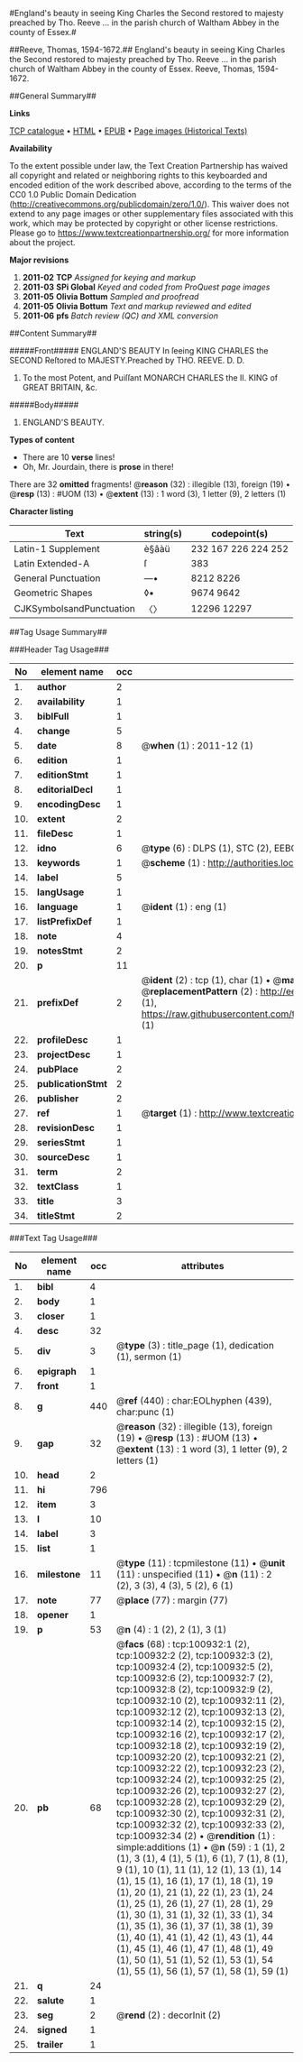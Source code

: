#England's beauty in seeing King Charles the Second restored to majesty preached by Tho. Reeve ... in the parish church of Waltham Abbey in the county of Essex.#

##Reeve, Thomas, 1594-1672.##
England's beauty in seeing King Charles the Second restored to majesty preached by Tho. Reeve ... in the parish church of Waltham Abbey in the county of Essex.
Reeve, Thomas, 1594-1672.

##General Summary##

**Links**

[TCP catalogue](http://www.ota.ox.ac.uk/tcp/)  • 
[HTML](http://tei.it.ox.ac.uk/tcp/Texts-HTML/free/A58/A58343.html)  • 
[EPUB](http://tei.it.ox.ac.uk/tcp/Texts-EPUB/free/A58/A58343.epub) • 
[Page images (Historical Texts)](https://historicaltexts.jisc.ac.uk/eebo-13646910e)

**Availability**

To the extent possible under law, the Text Creation Partnership has waived all copyright and related or neighboring rights to this keyboarded and encoded edition of the work described above, according to the terms of the CC0 1.0 Public Domain Dedication (http://creativecommons.org/publicdomain/zero/1.0/). This waiver does not extend to any page images or other supplementary files associated with this work, which may be protected by copyright or other license restrictions. Please go to https://www.textcreationpartnership.org/ for more information about the project.

**Major revisions**

1. __2011-02__ __TCP__ *Assigned for keying and markup*
1. __2011-03__ __SPi Global__ *Keyed and coded from ProQuest page images*
1. __2011-05__ __Olivia Bottum__ *Sampled and proofread*
1. __2011-05__ __Olivia Bottum__ *Text and markup reviewed and edited*
1. __2011-06__ __pfs__ *Batch review (QC) and XML conversion*

##Content Summary##

#####Front#####
ENGLAND'S BEAUTY In ſeeing KING CHARLES the SECOND Reſtored to MAJESTY.Preached by THO. REEVE. D. D.
1. To the most Potent, and Puiſſant MONARCH CHARLES the II. KING of GREAT BRITAIN, &c.

#####Body#####

1. ENGLAND'S BEAUTY.

**Types of content**

  * There are 10 **verse** lines!
  * Oh, Mr. Jourdain, there is **prose** in there!

There are 32 **omitted** fragments! 
 @__reason__ (32) : illegible (13), foreign (19)  •  @__resp__ (13) : #UOM (13)  •  @__extent__ (13) : 1 word (3), 1 letter (9), 2 letters (1)

**Character listing**


|Text|string(s)|codepoint(s)|
|---|---|---|
|Latin-1 Supplement|è§âàü|232 167 226 224 252|
|Latin Extended-A|ſ|383|
|General Punctuation|—•|8212 8226|
|Geometric Shapes|◊▪|9674 9642|
|CJKSymbolsandPunctuation|〈〉|12296 12297|

##Tag Usage Summary##

###Header Tag Usage###

|No|element name|occ|attributes|
|---|---|---|---|
|1.|__author__|2||
|2.|__availability__|1||
|3.|__biblFull__|1||
|4.|__change__|5||
|5.|__date__|8| @__when__ (1) : 2011-12 (1)|
|6.|__edition__|1||
|7.|__editionStmt__|1||
|8.|__editorialDecl__|1||
|9.|__encodingDesc__|1||
|10.|__extent__|2||
|11.|__fileDesc__|1||
|12.|__idno__|6| @__type__ (6) : DLPS (1), STC (2), EEBO-CITATION (1), OCLC (1), VID (1)|
|13.|__keywords__|1| @__scheme__ (1) : http://authorities.loc.gov/ (1)|
|14.|__label__|5||
|15.|__langUsage__|1||
|16.|__language__|1| @__ident__ (1) : eng (1)|
|17.|__listPrefixDef__|1||
|18.|__note__|4||
|19.|__notesStmt__|2||
|20.|__p__|11||
|21.|__prefixDef__|2| @__ident__ (2) : tcp (1), char (1)  •  @__matchPattern__ (2) : ([0-9\-]+):([0-9IVX]+) (1), (.+) (1)  •  @__replacementPattern__ (2) : http://eebo.chadwyck.com/downloadtiff?vid=$1&page=$2 (1), https://raw.githubusercontent.com/textcreationpartnership/Texts/master/tcpchars.xml#$1 (1)|
|22.|__profileDesc__|1||
|23.|__projectDesc__|1||
|24.|__pubPlace__|2||
|25.|__publicationStmt__|2||
|26.|__publisher__|2||
|27.|__ref__|1| @__target__ (1) : http://www.textcreationpartnership.org/docs/. (1)|
|28.|__revisionDesc__|1||
|29.|__seriesStmt__|1||
|30.|__sourceDesc__|1||
|31.|__term__|2||
|32.|__textClass__|1||
|33.|__title__|3||
|34.|__titleStmt__|2||


###Text Tag Usage###

|No|element name|occ|attributes|
|---|---|---|---|
|1.|__bibl__|4||
|2.|__body__|1||
|3.|__closer__|1||
|4.|__desc__|32||
|5.|__div__|3| @__type__ (3) : title_page (1), dedication (1), sermon (1)|
|6.|__epigraph__|1||
|7.|__front__|1||
|8.|__g__|440| @__ref__ (440) : char:EOLhyphen (439), char:punc (1)|
|9.|__gap__|32| @__reason__ (32) : illegible (13), foreign (19)  •  @__resp__ (13) : #UOM (13)  •  @__extent__ (13) : 1 word (3), 1 letter (9), 2 letters (1)|
|10.|__head__|2||
|11.|__hi__|796||
|12.|__item__|3||
|13.|__l__|10||
|14.|__label__|3||
|15.|__list__|1||
|16.|__milestone__|11| @__type__ (11) : tcpmilestone (11)  •  @__unit__ (11) : unspecified (11)  •  @__n__ (11) : 2 (2), 3 (3), 4 (3), 5 (2), 6 (1)|
|17.|__note__|77| @__place__ (77) : margin (77)|
|18.|__opener__|1||
|19.|__p__|53| @__n__ (4) : 1 (2), 2 (1), 3 (1)|
|20.|__pb__|68| @__facs__ (68) : tcp:100932:1 (2), tcp:100932:2 (2), tcp:100932:3 (2), tcp:100932:4 (2), tcp:100932:5 (2), tcp:100932:6 (2), tcp:100932:7 (2), tcp:100932:8 (2), tcp:100932:9 (2), tcp:100932:10 (2), tcp:100932:11 (2), tcp:100932:12 (2), tcp:100932:13 (2), tcp:100932:14 (2), tcp:100932:15 (2), tcp:100932:16 (2), tcp:100932:17 (2), tcp:100932:18 (2), tcp:100932:19 (2), tcp:100932:20 (2), tcp:100932:21 (2), tcp:100932:22 (2), tcp:100932:23 (2), tcp:100932:24 (2), tcp:100932:25 (2), tcp:100932:26 (2), tcp:100932:27 (2), tcp:100932:28 (2), tcp:100932:29 (2), tcp:100932:30 (2), tcp:100932:31 (2), tcp:100932:32 (2), tcp:100932:33 (2), tcp:100932:34 (2)  •  @__rendition__ (1) : simple:additions (1)  •  @__n__ (59) : 1 (1), 2 (1), 3 (1), 4 (1), 5 (1), 6 (1), 7 (1), 8 (1), 9 (1), 10 (1), 11 (1), 12 (1), 13 (1), 14 (1), 15 (1), 16 (1), 17 (1), 18 (1), 19 (1), 20 (1), 21 (1), 22 (1), 23 (1), 24 (1), 25 (1), 26 (1), 27 (1), 28 (1), 29 (1), 30 (1), 31 (1), 32 (1), 33 (1), 34 (1), 35 (1), 36 (1), 37 (1), 38 (1), 39 (1), 40 (1), 41 (1), 42 (1), 43 (1), 44 (1), 45 (1), 46 (1), 47 (1), 48 (1), 49 (1), 50 (1), 51 (1), 52 (1), 53 (1), 54 (1), 55 (1), 56 (1), 57 (1), 58 (1), 59 (1)|
|21.|__q__|24||
|22.|__salute__|1||
|23.|__seg__|2| @__rend__ (2) : decorInit (2)|
|24.|__signed__|1||
|25.|__trailer__|1||
